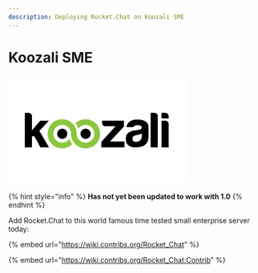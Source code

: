 ```yaml
---
description: Deploying Rocket.Chat on Koozali SME
---
```


# Koozali SME

![](<../../../.gitbook/assets/image (2) (3).png>)

{% hint style="info" %}
**Has not yet been updated to work with 1.0**
{% endhint %}

Add Rocket.Chat to this world famous time tested small enterprise server today:

{% embed url="https://wiki.contribs.org/Rocket_Chat" %}

{% embed url="https://wiki.contribs.org/Rocket_Chat:Contrib" %}
